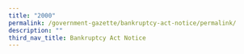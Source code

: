 ```yaml
---
title: "2000"
permalink: /government-gazette/bankruptcy-act-notice/permalink/
description: ""
third_nav_title: Bankruptcy Act Notice
---
```

